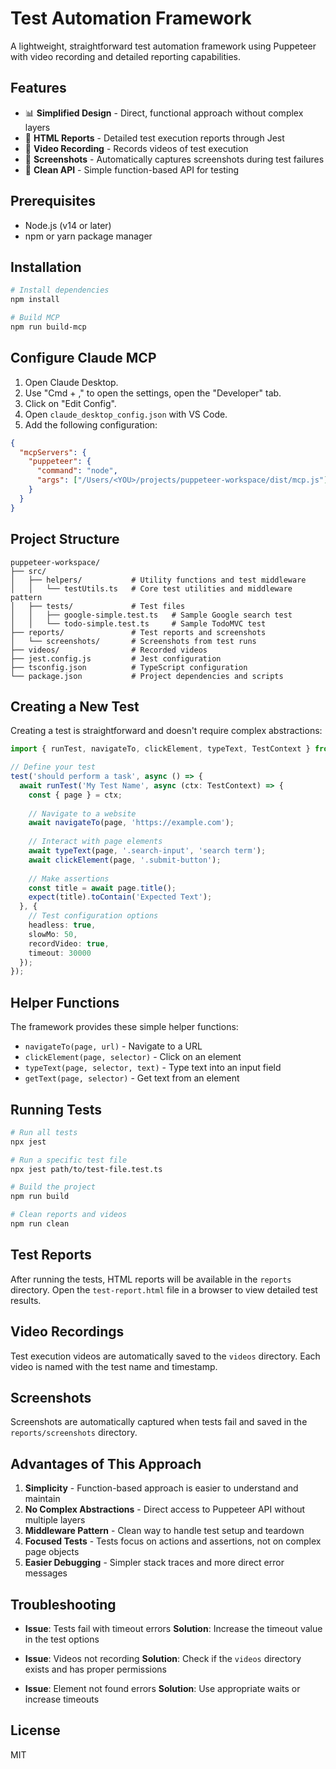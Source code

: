 # Test Automation Framework

A lightweight, straightforward test automation framework using Puppeteer with video recording and detailed reporting capabilities.

## Features

- 📊 **Simplified Design** - Direct, functional approach without complex layers
- 📝 **HTML Reports** - Detailed test execution reports through Jest
- 🎥 **Video Recording** - Records videos of test execution
- 📸 **Screenshots** - Automatically captures screenshots during test failures
- 🏃 **Clean API** - Simple function-based API for testing

## Prerequisites

- Node.js (v14 or later)
- npm or yarn package manager

## Installation

```bash
# Install dependencies
npm install

# Build MCP
npm run build-mcp
```

## Configure Claude MCP
1. Open Claude Desktop.
2. Use "Cmd + ," to open the settings, open the "Developer" tab.
3. Click on "Edit Config".
4. Open `claude_desktop_config.json` with VS Code.
5. Add the following configuration:
```json
{
  "mcpServers": {
    "puppeteer": {
      "command": "node",
      "args": ["/Users/<YOU>/projects/puppeteer-workspace/dist/mcp.js"]
    }
  }
}
```

## Project Structure

```
puppeteer-workspace/
├── src/
│   ├── helpers/           # Utility functions and test middleware
│   │   └── testUtils.ts   # Core test utilities and middleware pattern
│   ├── tests/             # Test files
│   │   ├── google-simple.test.ts   # Sample Google search test
│   │   └── todo-simple.test.ts     # Sample TodoMVC test
├── reports/               # Test reports and screenshots
│   └── screenshots/       # Screenshots from test runs
├── videos/                # Recorded videos
├── jest.config.js         # Jest configuration
├── tsconfig.json          # TypeScript configuration
└── package.json           # Project dependencies and scripts
```

## Creating a New Test

Creating a test is straightforward and doesn't require complex abstractions:

```typescript
import { runTest, navigateTo, clickElement, typeText, TestContext } from '../helpers/testUtils';

// Define your test
test('should perform a task', async () => {
  await runTest('My Test Name', async (ctx: TestContext) => {
    const { page } = ctx;
    
    // Navigate to a website
    await navigateTo(page, 'https://example.com');
    
    // Interact with page elements
    await typeText(page, '.search-input', 'search term');
    await clickElement(page, '.submit-button');
    
    // Make assertions
    const title = await page.title();
    expect(title).toContain('Expected Text');
  }, {
    // Test configuration options
    headless: true,
    slowMo: 50,
    recordVideo: true,
    timeout: 30000
  });
});
```

## Helper Functions

The framework provides these simple helper functions:

- `navigateTo(page, url)` - Navigate to a URL
- `clickElement(page, selector)` - Click on an element
- `typeText(page, selector, text)` - Type text into an input field
- `getText(page, selector)` - Get text from an element

## Running Tests

```bash
# Run all tests
npx jest

# Run a specific test file
npx jest path/to/test-file.test.ts

# Build the project
npm run build

# Clean reports and videos
npm run clean
```

## Test Reports

After running the tests, HTML reports will be available in the `reports` directory. Open the `test-report.html` file in a browser to view detailed test results.

## Video Recordings

Test execution videos are automatically saved to the `videos` directory. Each video is named with the test name and timestamp.

## Screenshots

Screenshots are automatically captured when tests fail and saved in the `reports/screenshots` directory.

## Advantages of This Approach

1. **Simplicity** - Function-based approach is easier to understand and maintain
2. **No Complex Abstractions** - Direct access to Puppeteer API without multiple layers
3. **Middleware Pattern** - Clean way to handle test setup and teardown
4. **Focused Tests** - Tests focus on actions and assertions, not on complex page objects
5. **Easier Debugging** - Simpler stack traces and more direct error messages

## Troubleshooting

- **Issue**: Tests fail with timeout errors
  **Solution**: Increase the timeout value in the test options

- **Issue**: Videos not recording
  **Solution**: Check if the `videos` directory exists and has proper permissions

- **Issue**: Element not found errors
  **Solution**: Use appropriate waits or increase timeouts

## License

MIT 